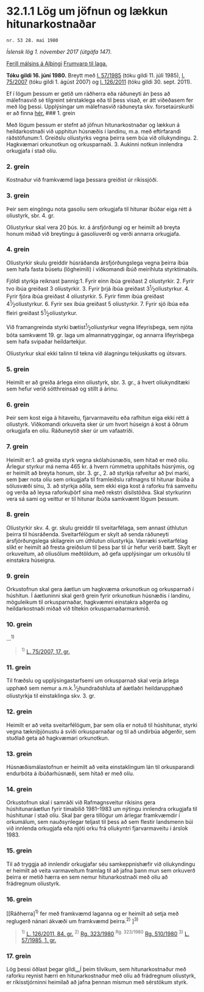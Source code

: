# 32.1.1 Lög um jöfnun og lækkun hitunarkostnaðar

`nr. 53 28. maí 1980`

_Íslensk lög 1. nóvember 2017 (útgáfa 147)._

[Ferill málsins á Alþingi](https://www.althingi.is/thingstorf/thingmalalistar-eftir-thingum/ferill/?ltg=102&mnr=160)
[Frumvarp til laga.](https://www.althingi.is/altext/102/s/pdf/0339.pdf)

**Tóku gildi 16. júní 1980.**
Breytt með
[l. 57/1985](https://althingi.is/altext/stjtnr.html#1985057) (tóku gildi 11. júlí 1985),
[l. 75/2007](https://althingi.is/altext/stjt/2007.075.html) (tóku gildi 1. ágúst 2007) og
[l. 126/2011](https://althingi.is/altext/stjt/2011.126.html) (tóku gildi 30. sept. 2011).

Ef í lögum þessum er getið um ráðherra eða ráðuneyti án þess að málefnasvið sé tilgreint sérstaklega eða til þess vísað, er átt viðeðasem fer með lög þessi. Upplýsingar um málefnasvið ráðuneyta skv. forsetaúrskurði er að finna [hér.](2017015.md) ### 1. grein

Með lögum þessum er stefnt að jöfnun hitunarkostnaðar og lækkun á heildarkostnaði við upphitun húsnæðis í landinu, m.a. með eftirfarandi ráðstöfunum:1. Greiðslu olíustyrks vegna þeirra sem búa við olíukyndingu.
2. Hagkvæmari orkunotkun og orkusparnaði.
3. Aukinni notkun innlendra orkugjafa í stað olíu.

### 2. grein

Kostnaður við framkvæmd laga þessara greiðist úr ríkissjóði.

### 3. grein

Þeir sem eingöngu nota gasolíu sem orkugjafa til hitunar íbúðar eiga rétt á olíustyrk, sbr. 4. gr.

Olíustyrkur skal vera 20 þús. kr. á ársfjórðungi og er heimilt að breyta honum miðað við breytingu á gasolíuverði og verði annarra orkugjafa.

### 4. grein

Olíustyrkir skulu greiddir húsráðanda ársfjórðungslega vegna þeirra íbúa sem hafa fasta búsetu (lögheimili) í viðkomandi íbúð meirihluta styrktímabils.

Fjöldi styrkja reiknast þannig:1. Fyrir einn íbúa greiðast 2 olíustyrkir.
2. Fyrir tvo íbúa greiðast 3 olíustyrkir.
3. Fyrir þrjá íbúa greiðast 3<sup>1</sup>&frasl;<sub>2</sub>olíustyrkur.
4. Fyrir fjóra íbúa greiðast 4 olíustyrkir.
5. Fyrir fimm íbúa greiðast 4<sup>1</sup>&frasl;<sub>2</sub>olíustyrkur.
6. Fyrir sex íbúa greiðast 5 olíustyrkir.
7. Fyrir sjö íbúa eða fleiri greiðast 5<sup>1</sup>&frasl;<sub>2</sub>olíustyrkur.

Við framangreinda styrki bætist<sup>1</sup>&frasl;<sub>2</sub>olíustyrkur vegna lífeyrisþega, sem njóta bóta samkvæmt 19. gr. laga um almannatryggingar, og annarra lífeyrisþega sem hafa svipaðar heildartekjur.

Olíustyrkur skal ekki talinn til tekna við álagningu tekjuskatts og útsvars.

### 5. grein

Heimilt er að greiða árlega einn olíustyrk, sbr. 3. gr., á hvert olíukynditæki sem hefur verið sótthreinsað og stillt á árinu.

### 6. grein

Þeir sem kost eiga á hitaveitu, fjarvarmaveitu eða rafhitun eiga ekki rétt á olíustyrk. Viðkomandi orkuveita sker úr um hvort húseign á kost á öðrum orkugjafa en olíu. Ráðuneytið sker úr um vafaatriði.

### 7. grein

Heimilt er:1. að greiða styrk vegna skólahúsnæðis, sem hitað er með olíu. Árlegur styrkur má nema 465 kr. á hvern rúmmetra upphitaðs húsrýmis, og er heimilt að breyta honum, sbr. 3. gr.,
2. að styrkja rafveitur að því marki, sem þær nota olíu sem orkugjafa til framleiðslu rafmagns til hitunar íbúða á sölusvæði sínu,
3. að styrkja aðila, sem ekki eiga kost á raforku frá samveitu og verða að leysa raforkuþörf sína með rekstri dísilstöðva. Skal styrkurinn vera sá sami og veittur er til hitunar íbúða samkvæmt lögum þessum.

### 8. grein

Olíustyrkir skv. 4. gr. skulu greiddir til sveitarfélaga, sem annast úthlutun þeirra til húsráðenda. Sveitarfélögum er skylt að senda ráðuneyti ársfjórðungslega skilagrein um úthlutun olíustyrkja. Vanræki sveitarfélag slíkt er heimilt að fresta greiðslum til þess þar til úr hefur verið bætt. Skylt er orkuveitum, að olíusölum meðtöldum, að gefa upplýsingar um orkusölu til einstakra húseigna.

### 9. grein

Orkustofnun skal gera áætlun um hagkvæma orkunotkun og orkusparnað í húshitun. Í áætluninni skal gerð grein fyrir orkunotkun húsnæðis í landinu, möguleikum til orkusparnaðar, hagkvæmni einstakra aðgerða og heildarkostnaði miðað við tiltekin orkusparnaðarmarkmið.

### 10. grein

…<sup>1)</sup> 

> <sup>1)</sup> [L. 75/2007, 17. gr.](https://althingi.is/altext/stjt/2007.075.html#G17)

### 11. grein

Til fræðslu og upplýsingastarfsemi um orkusparnað skal verja árlega upphæð sem nemur a.m.k.<sup>1</sup>&frasl;<sub>2</sub>hundraðshluta af áætlaðri heildarupphæð olíustyrkja til einstaklinga skv. 3. gr.

### 12. grein

Heimilt er að veita sveitarfélögum, þar sem olía er notuð til húshitunar, styrki vegna tækniþjónustu á sviði orkusparnaðar og til að undirbúa aðgerðir, sem stuðlað geta að hagkvæmari orkunotkun.

### 13. grein

Húsnæðismálastofnun er heimilt að veita einstaklingum lán til orkusparandi endurbóta á íbúðarhúsnæði, sem hitað er með olíu.

### 14. grein

Orkustofnun skal í samráði við Rafmagnsveitur ríkisins gera húshitunaráætlun fyrir tímabilið 1981–1983 um nýtingu innlendra orkugjafa til húshitunar í stað olíu. Skal þar gera tillögur um árlegar framkvæmdir í orkumálum, sem nauðsynlegar teljast til þess að sem flestir landsmenn búi við innlenda orkugjafa eða njóti orku frá olíukyntri fjarvarmaveitu í árslok 1983.

### 15. grein

Til að tryggja að innlendir orkugjafar séu samkeppnishæfir við olíukyndingu er heimilt að veita varmaveitum framlag til að jafna þann mun sem orkuverð þeirra er metið hærra en sem nemur hitunarkostnaði með olíu að frádregnum olíustyrk.

### 16. grein

[[Ráðherra]<sup>1)</sup> fer með framkvæmd laganna og er heimilt að setja með reglugerð nánari ákvæði um framkvæmd þeirra.<sup>2)</sup> ]<sup>3)</sup> 

> <sup>1)</sup> [L. 126/2011, 84. gr.](https://althingi.is/altext/stjt/2011.126.html) <sup>2)</sup> [Rg. 323/1980](https://althingi.ishttps://www.reglugerd.is/reglugerdir/allar/nr/323-1980) <sup>Rg. 323/1980</sup> [Rg. 510/1980](https://althingi.ishttps://www.reglugerd.is/reglugerdir/allar/nr/510-1980) <sup>3)</sup> [L. 57/1985, 1. gr.](https://althingi.is/altext/stjtnr.html#1985057?g1)

### 17. grein

Lög þessi öðlast þegar gildi[…](https://www.althingi.is/lagasafn/leidbeiningar/)Í þeim tilvikum, sem hitunarkostnaður með raforku reynist hærri en hitunarkostnaður með olíu að frádregnum olíustyrk, er ríkisstjórninni heimilað að jafna þennan mismun með sérstökum styrk.
